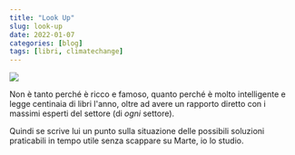 ```yaml
---
title: "Look Up"
slug: look-up
date: 2022-01-07
categories: [blog]
tags: [libri, climatechange]
---
```

![](/img/post/2022/lookup_featured.webp)

Non è tanto perché è ricco e famoso, quanto perché è molto intelligente e legge centinaia di libri l'anno, oltre ad avere un rapporto diretto con i massimi esperti del settore (di _ogni_ settore).

Quindi se scrive lui un punto sulla situazione delle possibili soluzioni praticabili in tempo utile senza scappare su Marte, io lo studio.
